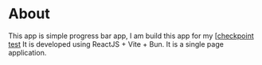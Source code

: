 # About
This app is simple progress bar app, 
I am build this app for my [[checkpoint test](https://www.codedex.io/react/checkpoint-project/progress-bar)
It is developed using ReactJS + Vite + Bun. It is a single page application.